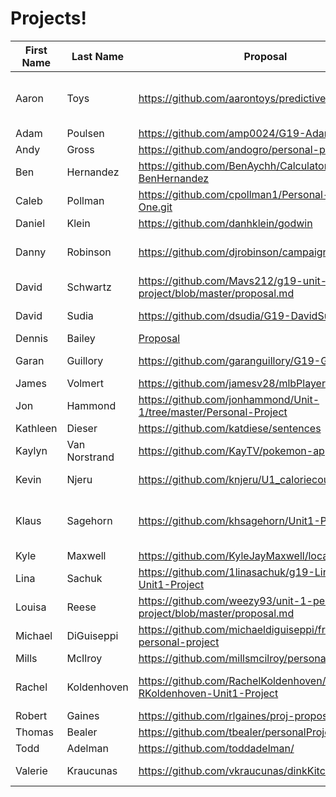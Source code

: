 # Projects!

| First Name |   Last Name   | Proposal                                 | Project Name | Github URL | Live Site URL |
|------------|---------------|------------------------------------------|--------------|------------|---------------|
| Aaron      | Toys          |https://github.com/aarontoys/predictive_shopping_list | Not-So-Predictive Shopping List | https://github.com/aarontoys/predictive_shopping_list | https://aarontoys-psl.firebaseapp.com/ |
| Adam       | Poulsen       |https://github.com/amp0024/G19-AdamPoulsen|
| Andy       | Gross         | https://github.com/andogro/personal-project-1|
| Ben        | Hernandez     | https://github.com/BenAychh/Calculator-G19-BenHernandez | Calculator | https://github.com/BenAychh/Calculator-G19-BenHernandez | https://benaychh.github.io/Calculator-G19-BenHernandez/
| Caleb      | Pollman       | https://github.com/cpollman1/Personal-Project-One.git                                         |
| Daniel     | Klein         | https://github.com/danhklein/godwin                                         |
| Danny      | Robinson      |https://github.com/djrobinson/campaign_finance|Campaign Finance Explorer |https://github.com/djrobinson/campaign_finance |https://blinding-heat-4630.firebaseapp.com/|
| David      | Schwartz      | https://github.com/Mavs212/g19-unit-1-personal-project/blob/master/proposal.md                                         |
| David      | Sudia         | https://github.com/dsudia/G19-DavidSudia | Welcome to HQ | https://github.com/dsudia/G19-DavidSudia | https://dsudia.github.io/G19-DavidSudia |
| Dennis     | Bailey        | [Proposal](https://github.com/dennisbailey/unit-1-personal-project/blob/master/proposal.md) | Plēthōrā | [Repo](https://github.com/dennisbailey/unit-1-personal-project/) | [Deployed](https://plethora.firebaseapp.com/) |
| Garan      | Guillory      | https://github.com/garanguillory/G19-GaranGuillory| State Flag Game | https://github.com/garanguillory/G19-GaranGuillory  | http://garanguillory.github.io/G19-GaranGuillory/
| James      | Volmert       | https://github.com/jamesv28/mlbPlayer                                        |
| Jon        | Hammond       | https://github.com/jonhammond/Unit-1/tree/master/Personal-Project                                         |
| Kathleen   | Dieser        | https://github.com/katdiese/sentences                                         |
| Kaylyn     | Van Norstrand | https://github.com/KayTV/pokemon-app                      | Pokemon Battle! | https://github.com/KayTV/pokemon-app | http://kaytv.github.io/pokemon-app/
| Kevin      | Njeru         | https://github.com/knjeru/U1_caloriecounter_proj |Calorie Counter| https://github.com/knjeru/U1_caloriecounter_proj | http://knjeru.github.io/  |
| Klaus      | Sagehorn      | https://github.com/khsagehorn/Unit1-Project                                         |Whazzat?! Sentiment Analysis App | http://khsagehorn.github.io/Unit1-Project/ | https://whazzat.firebaseapp.com/
| Kyle       | Maxwell       | https://github.com/KyleJayMaxwell/local-Co                                         |
| Lina       | Sachuk   |  https://github.com/1linasachuk/g19-LinaSachuk-Unit1-Project                                        |
| Louisa     | Reese         | https://github.com/weezy93/unit-1-personal-project/blob/master/proposal.md | Spare Change | https://github.com/weezy93/unit-1-personal-project | https://spare00change.firebaseapp.com                                         |
| Michael    | DiGuiseppi    | https://github.com/michaeldiguiseppi/front-end-personal-project | MMDB | https://github.com/michaeldiguiseppi/front-end-personal-project | https://mmdb-movie-database.firebaseapp.com/ |
| Mills      | McIlroy       | https://github.com/millsmcilroy/personalProject1 | Dodger | https://github.com/millsmcilroy/personalProject1 | https://dodger.firebaseapp.com/
| Rachel     | Koldenhoven   | https://github.com/RachelKoldenhoven/g19-RKoldenhoven-Unit1-Project |Vocabulary Memory Game |https://github.com/RachelKoldenhoven/g19-RKoldenhoven-Unit1-Project |https://vocabmemory.firebaseapp.com/                                        |
| Robert     | Gaines        | https://github.com/rlgaines/proj-proposal            | Not So Fifa | https://github.com/rlgaines/Soccer-Game | https://notsofifa.firebaseapp.com/
| Thomas     | Bealer        |https://github.com/tbealer/personalProject1.git
| Todd       | Adelman       | https://github.com/toddadelman/ | 3x                                         | https://github.com/toddadelman/persoproj1 | http://toddadelman.github.io/persoproj1/src/ | Tyler      | Rozboril      | https://github.com/trozboril/rockOnKeyboard                                   |
Valerie    | Kraucunas     | https://github.com/vkraucunas/dinkKitchen                                         | Dink Kitchen | https://github.com/vkraucunas/dinkKitchen|https://dinkkitchen.firebaseapp.com/index.html
